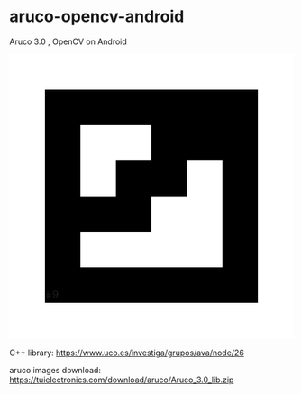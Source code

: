 # aruco-opencv-android
Aruco 3.0 , OpenCV on Android

![aruco image](/aruco_mip_16h3_00009.png)

C++ library: https://www.uco.es/investiga/grupos/ava/node/26

aruco images download: https://tuielectronics.com/download/aruco/Aruco_3.0_lib.zip
